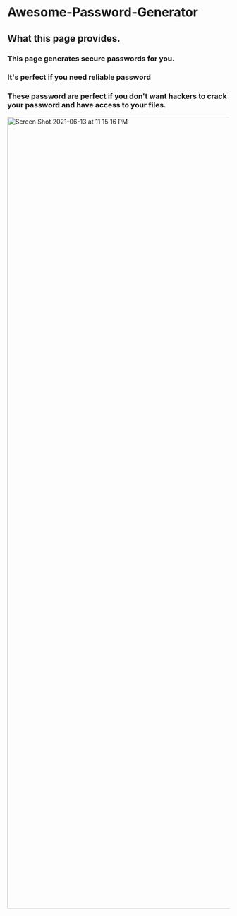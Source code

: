 # Awesome-Password-Generator



## What this page provides.

### This page generates secure passwords for you.
### It's perfect if you need reliable password 
### These password are perfect if you don't want hackers to crack your password and have access to your files.




<img width="1792" alt="Screen Shot 2021-06-13 at 11 15 16 PM" src="https://user-images.githubusercontent.com/78246665/121834630-3b320e00-cc9d-11eb-9f46-007e236507eb.png">
